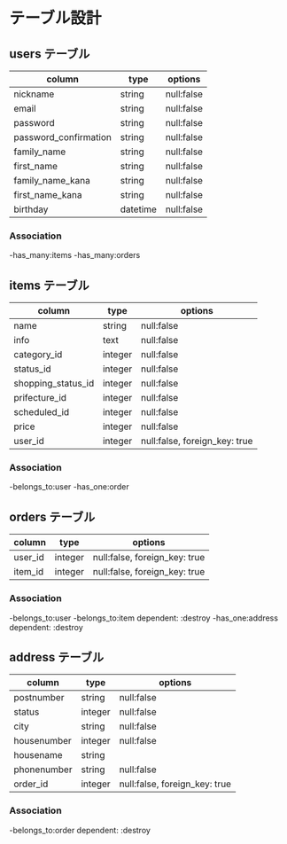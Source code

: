 # テーブル設計

## users テーブル

| column                | type      | options     |
|---------------------- |---------  |------------ |
| nickname              | string    | null:false  |
| email                 | string    | null:false  |
| password              | string    | null:false  |
| password_confirmation | string    | null:false  |
| family_name           | string    | null:false  |
| first_name            | string    | null:false  |
| family_name_kana      | string    | null:false  |
| first_name_kana       | string    | null:false  |
| birthday              | datetime      | null:false  |

### Association
  
-has_many:items
-has_many:orders

## items テーブル

| column              | type      | options                         |
|-------------------- |---------  |-------------------------------  |
| name                | string    | null:false                      |
| info                | text      | null:false                      |
| category_id         | integer   | null:false                      |
| status_id           | integer   | null:false                      |
| shopping_status_id  | integer   | null:false                      |
| prifecture_id       | integer   | null:false                      |
| scheduled_id        | integer   | null:false                      |
| price               | integer   | null:false                      |
| user_id             | integer   | null:false, foreign_key: true   |

### Association

-belongs_to:user
-has_one:order

## orders テーブル

| column    | type      | options                         |
|---------- |---------  |-------------------------------  |
| user_id   | integer   | null:false, foreign_key: true   |
| item_id   | integer   | null:false, foreign_key: true   |

### Association

-belongs_to:user
-belongs_to:item dependent: :destroy
-has_one:address dependent: :destroy

## address テーブル

| column        | type      | options                         |
|-------------  |---------  |-------------------------------  |
| postnumber    | string    | null:false                      |
| status        | integer   | null:false                      |
| city          | string    | null:false                      |
| housenumber   | integer   | null:false                      |
| housename     | string    |                                 |
| phonenumber   | string    | null:false                      |
| order_id      | integer   | null:false, foreign_key: true   |

### Association

-belongs_to:order dependent: :destroy

